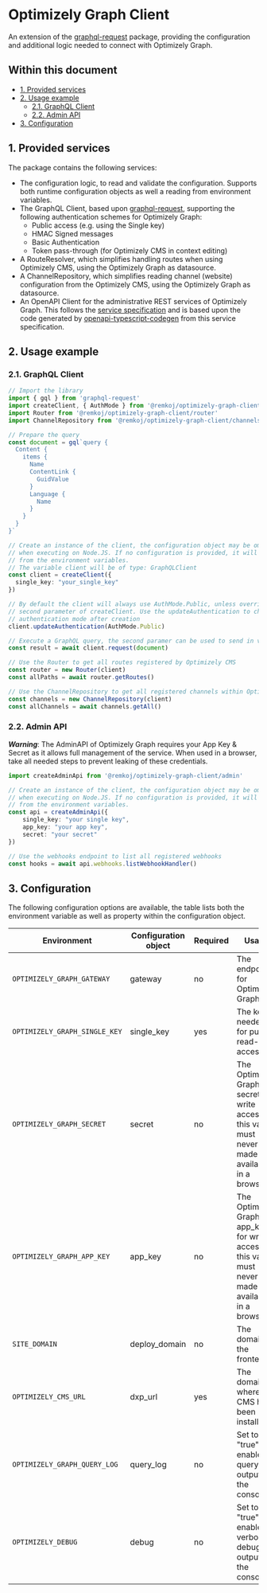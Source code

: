 # Optimizely Graph Client <!-- omit in toc -->
An extension of the [graphql-request](https://www.npmjs.com/package/graphql-request) package, providing the configuration and additional logic needed to connect with Optimizely Graph.

## Within this document <!-- omit in toc -->
- [1. Provided services](#1-provided-services)
- [2. Usage example](#2-usage-example)
  - [2.1. GraphQL Client](#21-graphql-client)
  - [2.2. Admin API](#22-admin-api)
- [3. Configuration](#3-configuration)

## 1. Provided services
The package contains the following services:
- The configuration logic, to read and validate the configuration. Supports both runtime configuration objects as well a reading from environment variables.
- The GraphQL Client, based upon [graphql-request](https://www.npmjs.com/package/graphql-request), supporting the following authentication schemes for Optimizely Graph:
  - Public access (e.g. using the Single key)
  - HMAC Signed messages
  - Basic Authentication
  - Token pass-through (for Optimizely CMS in context editing)
- A RouteResolver, which simplifies handling routes when using Optimizely CMS, using the Optimizely Graph as datasource.
- A ChannelRepository, which simplifies reading channel (website) configuration from the Optimizely CMS, using the Optimizely Graph as datasource.
- An OpenAPI Client for the administrative REST services of Optimizely Graph. This follows the [service specification](https://cg.optimizely.com/app/swagger/swagger.json) and is based upon the code generated by [openapi-typescript-codegen](https://www.npmjs.com/package/openapi-typescript-codegen) from this service specification.

## 2. Usage example
### 2.1. GraphQL Client
```typescript
// Import the library
import { gql } from 'graphql-request'
import createClient, { AuthMode } from '@remkoj/optimizely-graph-client/client'
import Router from '@remkoj/optimizely-graph-client/router'
import ChannelRepository from '@remkoj/optimizely-graph-client/channels'

// Prepare the query
const document = gql`query {
  Content {
    items {
      Name
      ContentLink {
        GuidValue
      }
      Language {
        Name
      }
    }
  }
}`

// Create an instance of the client, the configuration object may be omitted 
// when executing on Node.JS. If no configuration is provided, it will be read
// from the environment variables.
// The variable client will be of type: GraphQLClient
const client = createClient({
  single_key: "your_single_key"
})

// By default the client will always use AuthMode.Public, unless overridden by the
// second parameter of createClient. Use the updateAuthentication to change the
// authentication mode after creation
client.updateAuthentication(AuthMode.Public)

// Execute a GraphQL query, the second paramer can be used to send in variables
const result = await client.request(document)

// Use the Router to get all routes registered by Optimizely CMS
const router = new Router(client)
const allPaths = await router.getRoutes()

// Use the ChannelRepository to get all registered channels within Optimizely CMS
const channels = new ChannelRepository(client)
const allChannels = await channels.getAll()
```

### 2.2. Admin API
***Warning***: The AdminAPI of Optimizely Graph requires your App Key & Secret as it allows full management of the service. When used in a browser, take all needed steps to prevent leaking of these credentials.

```typescript
import createAdminApi from '@remkoj/optimizely-graph-client/admin'

// Create an instance of the client, the configuration object may be omitted 
// when executing on Node.JS. If no configuration is provided, it will be read
// from the environment variables.
const api = createAdminApi({
    single_key: "your single key",
    app_key: "your app key",
    secret: "your secret"
})

// Use the webhooks endpoint to list all registered webhooks
const hooks = await api.webhooks.listWebhookHandler()
```

## 3. Configuration
The following configuration options are available, the table lists both the environment variable as well as property within the configuration object.

| Environment | Configuration object | Required | Usage |
| --- | --- | --- | --- |
| `OPTIMIZELY_GRAPH_GATEWAY` | gateway | no | The endpoint for Optimizely Graph |
| `OPTIMIZELY_GRAPH_SINGLE_KEY` | single_key | yes | The key needed for public, read-only access |
| `OPTIMIZELY_GRAPH_SECRET` | secret | no | The Optimizely Graph secret for write access, this value must never be made available in a browser |
| `OPTIMIZELY_GRAPH_APP_KEY` | app_key | no | The Optimizely Graph app_key for write access, this value must never be made available in a browser |
| `SITE_DOMAIN` | deploy_domain | no | The domain of the frontend |
| `OPTIMIZELY_CMS_URL` | dxp_url | yes | The domain where the CMS has been installed |
| `OPTIMIZELY_GRAPH_QUERY_LOG` | query_log | no | Set to "true" to enable query output to the console |
| `OPTIMIZELY_DEBUG` | debug | no | Set to "true" to enable verbose debug output to the console |
